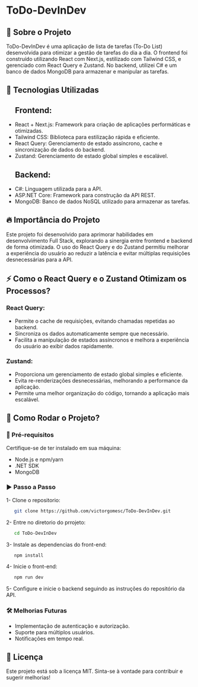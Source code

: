 # ToDo-DevInDev

## 📝 Sobre o Projeto

<p>ToDo-DevInDev é uma aplicação de lista de tarefas (To-Do List) desenvolvida para otimizar a gestão de tarefas do dia 
a dia. O frontend foi construído utilizando React com Next.js, estilizado com Tailwind CSS, e gerenciado com React Query
 e Zustand. No backend, utilizei C# e um banco de dados MongoDB para armazenar e manipular as tarefas.</p>


 ## 🚀 Tecnologias Utilizadas

<ul>
<h2>Frontend:</h2>
<li>React + Next.js: Framework para criação de aplicações performáticas e otimizadas.</li>
<li>Tailwind CSS: Biblioteca para estilização rápida e eficiente.</li>
<li>React Query: Gerenciamento de estado assíncrono, cache e sincronização de dados do backend.</li>
<li>Zustand: Gerenciamento de estado global simples e escalável.</li>
</ul>

<ul>
<h2>Backend:</h2>
<li>C#: Linguagem utilizada para a API.</li>
<li>ASP.NET Core: Framework para construção da API REST.</li>
<li>MongoDB: Banco de dados NoSQL utilizado para armazenar as tarefas.</li>
</ul>
  
## 🔥 Importância do Projeto

<p>Este projeto foi desenvolvido para aprimorar habilidades em desenvolvimento Full Stack, explorando a sinergia entre 
frontend e backend de forma otimizada. O uso do React Query e do Zustand permitiu melhorar a experiência do usuário ao 
reduzir a latência e evitar múltiplas requisições desnecessárias para a API.</p>

## ⚡ Como o React Query e o Zustand Otimizam os Processos?

<h3>React Query:</h3>

<ul>
    <li>Permite o cache de requisições, evitando chamadas repetidas ao backend.</li>
    <li>Sincroniza os dados automaticamente sempre que necessário.</li>
    <li>Facilita a manipulação de estados assíncronos e melhora a experiência do usuário ao exibir dados rapidamente.</li>
</ul>

<h3>Zustand:</h3>

<ul>
    <li>Proporciona um gerenciamento de estado global simples e eficiente.</li>
    <li>Evita re-renderizações desnecessárias, melhorando a performance da aplicação.</li>
    <li>Permite uma melhor organização do código, tornando a aplicação mais escalável.</li>
</ul>

## 📌 Como Rodar o Projeto?

### 🔧 Pré-requisitos

Certifique-se de ter instalado em sua máquina:
<ul>
<li>Node.js e npm/yarn</li>
<li>.NET SDK</li>
<li>MongoDB</li>
</ul>

### ▶️ Passo a Passo

1- Clone o repositorio:

```bash
   git clone https://github.com/victorgomesc/ToDo-DevInDev.git
   ```

2- Entre no diretorio do prrojeto:

```bash
   cd ToDo-DevInDev
   ```

3- Instale as dependencias do front-end:

```bash
   npm install
   ```
4- Inicie o front-end:

```bash
   npm run dev
   ```

5- Configure e inicie o backend seguindo as instruções do repositório da API.

### 🛠️ Melhorias Futuras
<ul>
    <li>Implementação de autenticação e autorização.</li>
    <li>Suporte para múltiplos usuários.</li>
    <li>Notificações em tempo real.</li>
</ul>


## 📜 Licença

<p>Este projeto está sob a licença MIT. Sinta-se à vontade para contribuir e sugerir melhorias!</p>

